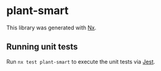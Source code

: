 # plant-smart

This library was generated with [Nx](https://nx.dev).

## Running unit tests

Run `nx test plant-smart` to execute the unit tests via [Jest](https://jestjs.io).
